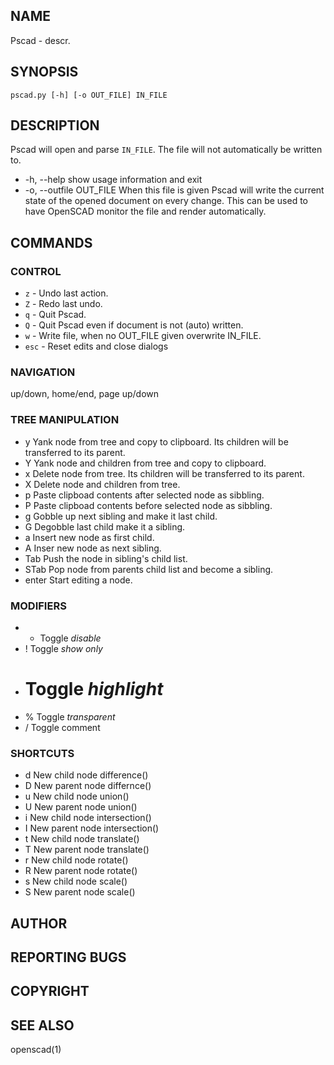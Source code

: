 ## NAME
Pscad - descr.

## SYNOPSIS
`pscad.py [-h] [-o OUT_FILE] IN_FILE`

## DESCRIPTION
Pscad will open and parse `IN_FILE`. The file will not automatically be written to.

* -h, --help
	show usage information and exit
* -o, --outfile OUT_FILE
	When this file is given Pscad will write the current state of the opened
	document on every change. This can be used to have OpenSCAD monitor the
	file and render automatically.

## COMMANDS
### CONTROL
* `z` - Undo last action.
* `Z` - Redo last undo.
* `q` - Quit Pscad.
* `Q` - Quit Pscad even if document is not (auto) written.
* `w` - Write file, when no OUT_FILE given overwrite IN_FILE.
* `esc` - Reset edits and close dialogs

### NAVIGATION
up/down, home/end, page up/down

### TREE MANIPULATION
* y	Yank node from tree and copy to clipboard. Its children will be transferred to its parent.
* Y	Yank node and children from tree and copy to clipboard.
* x	Delete node from tree. Its children will be transferred to its parent.
* X	Delete node and children from tree.
* p	Paste clipboad contents after selected node as sibbling.
* P	Paste clipboad contents before selected node as sibbling.
* g	Gobble up next sibling and make it last child.
* G	Degobble last child make it a sibling.
* a	Insert new node as first child.
* A	Inser new node as next sibling.
* Tab	Push the node in sibling's child list.
* STab	Pop node from parents child list and become a sibling.
* enter	Start editing a node.

### MODIFIERS
* *	Toggle *disable*
* !	Toggle *show only*
* #	Toggle *highlight*
* %	Toggle *transparent*
* /	Toggle comment

### SHORTCUTS
* d	New child node difference()
* D	New parent node differnce()
* u	New child node union()
* U	New parent node union()
* i	New child node intersection()
* I	New parent node intersection()
* t	New child node translate()
* T	New parent node	translate()
* r	New child node rotate()
* R	New parent node rotate()
* s	New child node scale()
* S	New parent node scale()

## AUTHOR
## REPORTING BUGS
## COPYRIGHT
## SEE ALSO
openscad(1)
